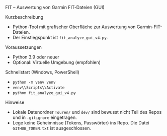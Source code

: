 FIT – Auswertung von Garmin FIT-Dateien (GUI)

Kurzbeschreibung
- Python-Tool mit grafischer Oberfläche zur Auswertung von Garmin-FIT-Dateien.
- Der Einstiegspunkt ist `fit_analyze_gui_v4.py`.

Voraussetzungen
- Python 3.9 oder neuer
- Optional: Virtuelle Umgebung (empfohlen)

Schnellstart (Windows, PowerShell)
- `python -m venv venv`
- `venv\\Scripts\\Activate`
- `python fit_analyze_gui_v4.py`

Hinweise
- Lokale Datenordner `Touren/` und `dev/` sind bewusst nicht Teil des Repos und in `.gitignore` eingetragen.
- Lege keine Geheimnisse (Tokens, Passwörter) ins Repo. Die Datei `GITHUB_TOKEN.txt` ist ausgeschlossen.

